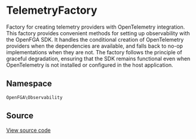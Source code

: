 # TelemetryFactory

Factory for creating telemetry providers with OpenTelemetry integration. This factory provides convenient methods for setting up observability with the OpenFGA SDK. It handles the conditional creation of OpenTelemetry providers when the dependencies are available, and falls back to no-op implementations when they are not. The factory follows the principle of graceful degradation, ensuring that the SDK remains functional even when OpenTelemetry is not installed or configured in the host application.

## Namespace
`OpenFGA\Observability`

## Source
[View source code](https://github.com/evansims/openfga-php/blob/main/src/Observability/TelemetryFactory.php)




